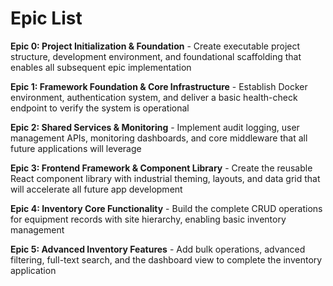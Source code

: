 # Epic List

**Epic 0: Project Initialization & Foundation** - Create executable project structure, development environment,
and foundational scaffolding that enables all subsequent epic implementation

**Epic 1: Framework Foundation & Core Infrastructure** - Establish Docker environment, authentication system, and
deliver a basic health-check endpoint to verify the system is operational

**Epic 2: Shared Services & Monitoring** - Implement audit logging, user management APIs, monitoring dashboards,
and core middleware that all future applications will leverage

**Epic 3: Frontend Framework & Component Library** - Create the reusable React component library with industrial
theming, layouts, and data grid that will accelerate all future app development

**Epic 4: Inventory Core Functionality** - Build the complete CRUD operations for equipment records with site
hierarchy, enabling basic inventory management

**Epic 5: Advanced Inventory Features** - Add bulk operations, advanced filtering, full-text search, and the
dashboard view to complete the inventory application
